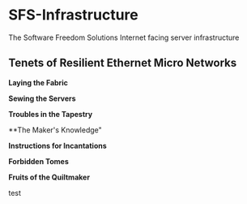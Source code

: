 # SFS-Infrastructure
The Software Freedom Solutions Internet facing server infrastructure

Tenets of Resilient Ethernet Micro Networks
-----

**Laying the Fabric**

**Sewing the Servers**

**Troubles in the Tapestry**

**The Maker's Knowledge"

**Instructions for Incantations**

**Forbidden Tomes**

**Fruits of the Quiltmaker**

test

